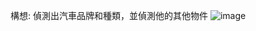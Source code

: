 構想:
偵測出汽車品牌和種類，並偵測他的其他物件
![image]([https://github.com/eric40971116H/112-2-LAT-Repo/blob/e39f3db19458a79e40eed9b0f628e51e443bc26f/HW4/S__24092785.jpg](https://github.com/eric40971116H/112-2-LAT-Repo/blob/64e27472ada579eb726d3b93052788011f4fe632/HW5/01.image-recognition/02.png)https://github.com/eric40971116H/112-2-LAT-Repo/blob/64e27472ada579eb726d3b93052788011f4fe632/HW5/01.image-recognition/02.png)
